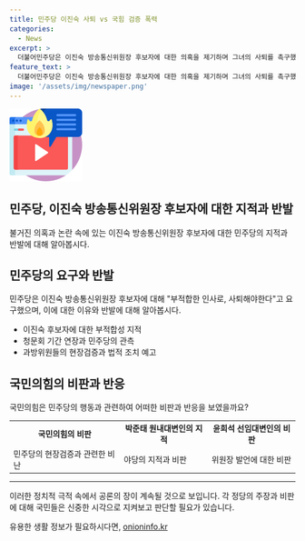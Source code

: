 ```yaml
---
title: 민주당 이진숙 사퇴 vs 국힘 검증 폭력
categories:
  - News
excerpt: >
  더불어민주당은 이진숙 방송통신위원장 후보자에 대한 의혹을 제기하며 그녀의 사퇴를 촉구했습니다. 청문회에서 제기된 법인카드 유용 의혹과 관련하여 민주당은 현장검증을 실시하고, 국민의힘은 이를 갑질이자 폭력이라 비판했습니다. 이에 대해 국회 내에서는 공방위원들 간의 갈등이 고조되고 있는 상황입니다.
feature_text: >
  더불어민주당은 이진숙 방송통신위원장 후보자에 대한 의혹을 제기하며 그녀의 사퇴를 촉구했습니다. 청문회에서 제기된 법인카드 유용 의혹과 관련하여 민주당은 현장검증을 실시하고, 국민의힘은 이를 갑질이자 폭력이라 비판했습니다. 이에 대해 국회 내에서는 공방위원들 간의 갈등이 고조되고 있는 상황입니다.
image: '/assets/img/newspaper.png'
---
```


<p><img src="/assets/img/news.png" alt="rentncar 속보" /></p>

<h2>민주당, 이진숙 방송통신위원장 후보자에 대한 지적과 반발</h2>

<p data-ke-size="size16">불거진 의혹과 논란 속에 있는 이진숙 방송통신위원장 후보자에 대한 민주당의 지적과 반발에 대해 알아봅시다.</p>

<h2>민주당의 요구와 반발</h2>

<p data-ke-size="size16">민주당은 이진숙 방송통신위원장 후보자에 대해 "부적합한 인사로, 사퇴해야한다"고 요구했으며, 이에 대한 이유와 반발에 대해 알아봅시다.</p>

<ul>
  <li>이진숙 후보자에 대한 부적합성 지적</li>
  <li>청문회 기간 연장과 민주당의 관측</li>
  <li>과방위원들의 현장검증과 법적 조치 예고</li>
</ul>

<h2>국민의힘의 비판과 반응</h2>

<p data-ke-size="size16">국민의힘은 민주당의 행동과 관련하여 어떠한 비판과 반응을 보였을까요?</p>

<table>
  <tr>
    <td style="text-align: center; height: 17px;"><b>국민의힘의 비판</b></td>
    <td style="text-align: center; height: 17px;"><b>박준태 원내대변인의 지적</b></td>
    <td style="text-align: center; height: 17px;"><b>윤희석 선임대변인의 비판</b></td>
  </tr>
  <tr>
    <td>민주당의 현장검증과 관련한 비난</td>
    <td>야당의 지적과 비판</td>
    <td>위원장 발언에 대한 비판</td>
  </tr>
</table>

<hr>

<p data-ke-size="size16">이러한 정치적 극적 속에서 공론의 장이 계속될 것으로 보입니다. 각 정당의 주장과 비판에 대해 국민들은 신중한 시각으로 지켜보고 판단할 필요가 있습니다.</p>
유용한 생활 정보가 필요하시다면, <a href="https://onioninfo.kr" rel="dofollow">onioninfo.kr</a>


